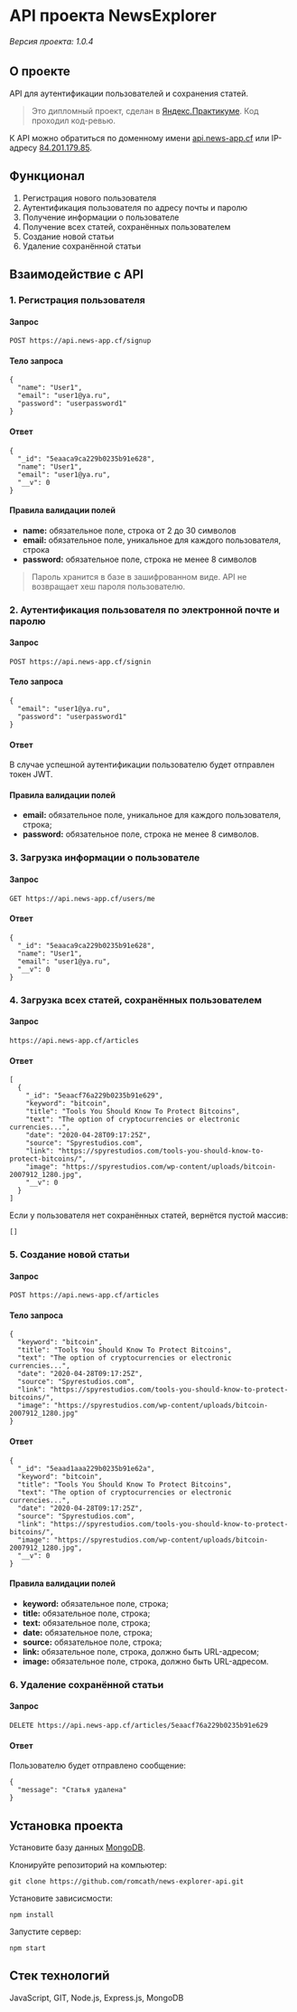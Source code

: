 # API проекта NewsExplorer

###### Версия проекта: 1.0.4

## О проекте
API для аутентификации пользователей и сохранения статей.
> Это дипломный проект, сделан в [Яндекс.Практикуме](https://praktikum.yandex.ru). Код проходил код-ревью.

К API можно обратиться по доменному имени [api.news-app.cf](https://api.news-app.cf) или IP-адресу [84.201.179.85](http://84.201.179.85).

## Функционал
1. Регистрация нового пользователя
2. Аутентификация пользователя по адресу почты и паролю
3. Получение информации о пользователе
4. Получение всех статей, сохранённых пользователем
5. Создание новой статьи
6. Удаление сохранённой статьи

## Взаимодействие с API
### 1. Регистрация пользователя
#### Запрос
```POST https://api.news-app.cf/signup```
#### Тело запроса
```
{
  "name": "User1",
  "email": "user1@ya.ru",
  "password": "userpassword1"
}
```
#### Ответ
```
{
  "_id": "5eaaca9ca229b0235b91e628",
  "name": "User1",
  "email": "user1@ya.ru",
  "__v": 0
}
```
#### Правила валидации полей
- **name:** обязательное поле, строка от 2 до 30 символов
- **email:** обязательное поле, уникальное для каждого пользователя, строка
- **password:** обязательное поле, строка не менее 8 символов
> Пароль хранится в базе в зашифрованном виде. API не возвращает хеш пароля пользователю.

### 2. Аутентификация пользователя по электронной почте и паролю
#### Запрос
```POST https://api.news-app.cf/signin```
#### Тело запроса
```
{
  "email": "user1@ya.ru",
  "password": "userpassword1"
}
```
#### Ответ
В случае успешной аутентификации пользователю будет отправлен токен JWT.

#### Правила валидации полей
- **email:** обязательное поле, уникальное для каждого пользователя, строка;
- **password:** обязательное поле, строка не менее 8 символов.

### 3. Загрузка информации о пользователe
#### Запрос
```GET https://api.news-app.cf/users/me```
#### Ответ
```
{
  "_id": "5eaaca9ca229b0235b91e628",
  "name": "User1",
  "email": "user1@ya.ru",
  "__v": 0
} 
```
### 4. Загрузка всех статей, сохранённых пользователем
#### Запрос
```https://api.news-app.cf/articles```
#### Ответ
```
[
  {
    "_id": "5eaacf76a229b0235b91e629",
    "keyword": "bitcoin",
    "title": "Tools You Should Know To Protect Bitcoins",
    "text": "The option of cryptocurrencies or electronic currencies...",
    "date": "2020-04-28T09:17:25Z",
    "source": "Spyrestudios.com",
    "link": "https://spyrestudios.com/tools-you-should-know-to-protect-bitcoins/",
    "image": "https://spyrestudios.com/wp-content/uploads/bitcoin-2007912_1280.jpg",
    "__v": 0
  }
]
```
Если у пользователя нет сохранённых статей, вернётся пустой массив:
```
[]
```

### 5. Создание новой статьи
#### Запрос
```POST https://api.news-app.cf/articles```
#### Тело запроса
```
{
  "keyword": "bitcoin",
  "title": "Tools You Should Know To Protect Bitcoins",
  "text": "The option of cryptocurrencies or electronic currencies...",
  "date": "2020-04-28T09:17:25Z",
  "source": "Spyrestudios.com",
  "link": "https://spyrestudios.com/tools-you-should-know-to-protect-bitcoins/",
  "image": "https://spyrestudios.com/wp-content/uploads/bitcoin-2007912_1280.jpg"
}
```
#### Ответ
```
{
  "_id": "5eaad1aaa229b0235b91e62a",
  "keyword": "bitcoin",
  "title": "Tools You Should Know To Protect Bitcoins",
  "text": "The option of cryptocurrencies or electronic currencies...",
  "date": "2020-04-28T09:17:25Z",
  "source": "Spyrestudios.com",
  "link": "https://spyrestudios.com/tools-you-should-know-to-protect-bitcoins/",
  "image": "https://spyrestudios.com/wp-content/uploads/bitcoin-2007912_1280.jpg",
  "__v": 0
} 
```
#### Правила валидации полей
- **keyword:** обязательное поле, строка;
- **title:** обязательное поле, строка;
- **text:** обязательное поле, строка;
- **date:** обязательное поле, строка;
- **source:** обязательное поле, строка;
- **link:** обязательное поле, строка, должно быть URL-адресом;
- **image:** обязательное поле, строка, должно быть URL-адресом.

### 6. Удаление сохранённой статьи
#### Запрос
```DELETE https://api.news-app.cf/articles/5eaacf76a229b0235b91e629```
#### Ответ
Пользователю будет отправлено сообщение:
```
{
  "message": "Статья удалена"
}
```

## Установка проекта
Установите базу данных [MongoDB](https://docs.mongodb.com/manual/administration/install-community/).

Клонируйте репозиторий на компьютер:

```git clone https://github.com/romcath/news-explorer-api.git```

Установите зависисмости:

```npm install```

Запустите сервер:

```npm start```


## Стек технологий
JavaScript, GIT, Node.js, Express.js, MongoDB
